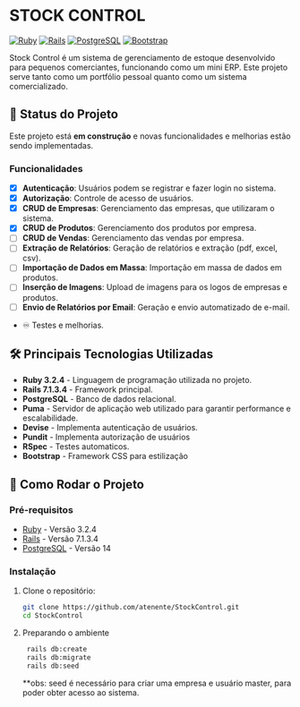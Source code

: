 # STOCK CONTROL

[![Ruby](https://img.shields.io/badge/Ruby-v3.2-red)](https://www.ruby-lang.org/)
[![Rails](https://img.shields.io/badge/Rails-v7.1-red)](https://rubyonrails.org/)
[![PostgreSQL](https://img.shields.io/badge/PostgreSQL-v14-blue)](https://www.postgresql.org/)
[![Bootstrap](https://img.shields.io/badge/Bootstrap-v5.3-purple)](https://getbootstrap.com/)

Stock Control é um sistema de gerenciamento de estoque desenvolvido para pequenos comerciantes, funcionando como um mini ERP. Este projeto serve tanto como um portfólio pessoal quanto como um sistema comercializado.

## 🚧 Status do Projeto

Este projeto está **em construção** e novas funcionalidades e melhorias estão sendo implementadas.
### Funcionalidades
- [x] **Autenticação**: Usuários podem se registrar e fazer login no sistema.
- [x] **Autorização**: Controle de acesso de usuários.
- [x] **CRUD de Empresas**: Gerenciamento das empresas, que utilizaram o sistema.
- [x] **CRUD de Produtos**: Gerenciamento dos produtos por empresa.
- [ ] **CRUD de Vendas**: Gerenciamento das vendas por empresa.
- [ ] **Extração de Relatórios**: Geração de relatórios e extração (pdf, excel, csv).
- [ ] **Importação de Dados em Massa**: Importação em massa de dados em produtos.
- [ ] **Inserção de Imagens**: Upload de imagens para os logos de empresas e produtos.
- [ ] **Envio de Relatórios por Email**: Geração e envio automatizado de e-mail.
- ♾️ Testes e melhorias.

## 🛠️ Principais Tecnologias Utilizadas
- **Ruby 3.2.4** - Linguagem de programação utilizada no projeto.
- **Rails 7.1.3.4** - Framework principal.
- **PostgreSQL** - Banco de dados relacional.
- **Puma** - Servidor de aplicação web utilizado para garantir performance e escalabilidade.
- **Devise** - Implementa autenticação de usuários.
- **Pundit** - Implementa autorização de usuários
- **RSpec** - Testes automaticos.
- **Bootstrap** - Framework CSS para estilização

## 🚀 Como Rodar o Projeto

### Pré-requisitos

- [Ruby](https://www.ruby-lang.org/pt/downloads/) - Versão 3.2.4
- [Rails](https://rubygems.org/gems/rails/versions/7.1.3.4) - Versão 7.1.3.4
- [PostgreSQL](https://www.postgresql.org/download/) - Versão 14

### Instalação

1. Clone o repositório:

   ```bash
   git clone https://github.com/atenente/StockControl.git
   cd StockControl
2. Preparando o ambiente
   ```bash
    rails db:create
    rails db:migrate
    rails db:seed 
   ```
    **obs: seed é necessário para criar uma empresa e usuário master, para poder obter acesso ao sistema.
